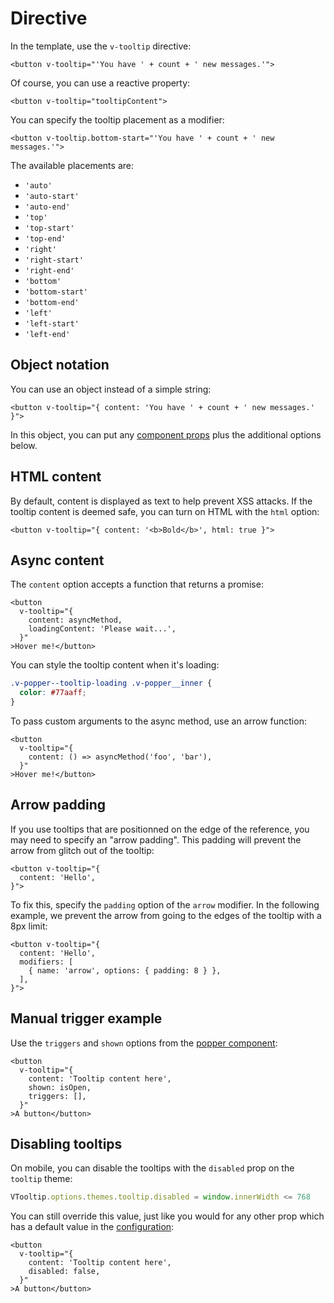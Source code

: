 # Directive

In the template, use the `v-tooltip` directive:

```vue
<button v-tooltip="'You have ' + count + ' new messages.'">
```

Of course, you can use a reactive property:

```vue
<button v-tooltip="tooltipContent">
```

You can specify the tooltip placement as a modifier:

```vue
<button v-tooltip.bottom-start="'You have ' + count + ' new messages.'">
```

The available placements are:

 - `'auto'`
 - `'auto-start'`
 - `'auto-end'`
 - `'top'`
 - `'top-start'`
 - `'top-end'`
 - `'right'`
 - `'right-start'`
 - `'right-end'`
 - `'bottom'`
 - `'bottom-start'`
 - `'bottom-end'`
 - `'left'`
 - `'left-start'`
 - `'left-end'`

<TooltipPlacement />

## Object notation

You can use an object instead of a simple string:

```vue
<button v-tooltip="{ content: 'You have ' + count + ' new messages.' }">
```

In this object, you can put any [component props](./component.md) plus the additional options below.

## HTML content

By default, content is displayed as text to help prevent XSS attacks. If the tooltip content is deemed safe, you can turn on HTML with the `html` option:

```vue
<button v-tooltip="{ content: '<b>Bold</b>', html: true }">
```

<TooltipHtml />

## Async content

The `content` option accepts a function that returns a promise:

```vue
<button
  v-tooltip="{
    content: asyncMethod,
    loadingContent: 'Please wait...',
  }"
>Hover me!</button>
```

You can style the tooltip content when it's loading:

```css
.v-popper--tooltip-loading .v-popper__inner {
  color: #77aaff;
}
```

<TooltipAsync />

To pass custom arguments to the async method, use an arrow function:

```vue
<button
  v-tooltip="{
    content: () => asyncMethod('foo', 'bar'),
  }"
>Hover me!</button>
```

## Arrow padding

If you use tooltips that are positionned on the edge of the reference, you may need to specify an "arrow padding". This padding will prevent the arrow from glitch out of the tooltip:

```vue
<button v-tooltip="{
  content: 'Hello',
}">
```

<ArrowPadding />

To fix this, specify the `padding` option of the `arrow` modifier. In the following example, we prevent the arrow from going to the edges of the tooltip with a 8px limit:

```vue
<button v-tooltip="{
  content: 'Hello',
  modifiers: [
    { name: 'arrow', options: { padding: 8 } },
  ],
}">
```

<ArrowPadding :padding="8" />

## Manual trigger example

Use the `triggers` and `shown` options from the [popper component](./component.md):

```vue
<button
  v-tooltip="{
    content: 'Tooltip content here',
    shown: isOpen,
    triggers: [],
  }"
>A button</button>
```

## Disabling tooltips

On mobile, you can disable the tooltips with the `disabled` prop on the `tooltip` theme:

```javascript
VTooltip.options.themes.tooltip.disabled = window.innerWidth <= 768
```

You can still override this value, just like you would for any other prop which has a default value in the [configuration](./config.md):

```vue
<button
  v-tooltip="{
    content: 'Tooltip content here',
    disabled: false,
  }"
>A button</button>
```
